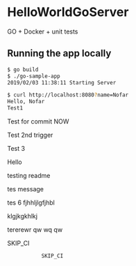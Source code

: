 # HelloWorldGoServer
GO + Docker + unit tests


## Running the app locally

```bash
$ go build
$ ./go-sample-app
2019/02/03 11:38:11 Starting Server
```

```bash
$ curl http://localhost:8080?name=Nofar
Hello, Nofar 
Test1
``` 

Test for commit NOW

Test 2nd trigger

Test 3

Hello

testing readme

tes message 

tes 6
   fjhhljlgfjhbl
   
   klgjkgkhlkj
   
   
   
   
   tererewr qw wq qw
   
    
SKIP_CI         
          
               SKIP_CI      
 
   
  
